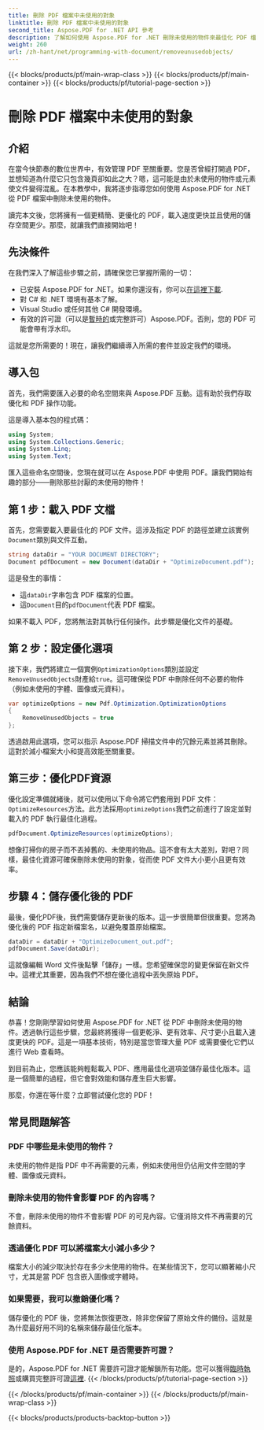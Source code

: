 ```yaml
---
title: 刪除 PDF 檔案中未使用的對象
linktitle: 刪除 PDF 檔案中未使用的對象
second_title: Aspose.PDF for .NET API 參考
description: 了解如何使用 Aspose.PDF for .NET 刪除未使用的物件來最佳化 PDF 檔案。減小檔案大小和提高效能的逐步指南。
weight: 260
url: /zh-hant/net/programming-with-document/removeunusedobjects/
---
```


{{< blocks/products/pf/main-wrap-class >}}
{{< blocks/products/pf/main-container >}}
{{< blocks/products/pf/tutorial-page-section >}}

# 刪除 PDF 檔案中未使用的對象

## 介紹

在當今快節奏的數位世界中，有效管理 PDF 至關重要。您是否曾經打開過 PDF，並想知道為什麼它只包含幾頁卻如此之大？嗯，這可能是由於未使用的物件或元素使文件變得混亂。在本教學中，我將逐步指導您如何使用 Aspose.PDF for .NET 從 PDF 檔案中刪除未使用的物件。 

讀完本文後，您將擁有一個更精簡、更優化的 PDF，載入速度更快並且使用的儲存空間更少。那麼，就讓我們直接開始吧！

## 先決條件

在我們深入了解這些步驟之前，請確保您已掌握所需的一切：

- 已安裝 Aspose.PDF for .NET。如果你還沒有，你可以[在這裡下載](https://releases.aspose.com/pdf/net/).
- 對 C# 和 .NET 環境有基本了解。
- Visual Studio 或任何其他 C# 開發環境。
- 有效的許可證（可以是[暫時的](https://purchase.aspose.com/temporary-license/)或完整許可）Aspose.PDF。否則，您的 PDF 可能會帶有浮水印。
  
這就是您所需要的！現在，讓我們繼續導入所需的套件並設定我們的環境。

## 導入包

首先，我們需要匯入必要的命名空間來與 Aspose.PDF 互動。這有助於我們存取優化和 PDF 操作功能。

這是導入基本包的程式碼：

```csharp
using System;
using System.Collections.Generic;
using System.Linq;
using System.Text;
```

匯入這些命名空間後，您現在就可以在 Aspose.PDF 中使用 PDF。讓我們開始有趣的部分——刪除那些討厭的未使用的物件！

## 第 1 步：載入 PDF 文檔

首先，您需要載入要最佳化的 PDF 文件。這涉及指定 PDF 的路徑並建立該實例`Document`類別與文件互動。

```csharp
string dataDir = "YOUR DOCUMENT DIRECTORY";
Document pdfDocument = new Document(dataDir + "OptimizeDocument.pdf");
```

這是發生的事情：
- 這`dataDir`字串包含 PDF 檔案的位置。
- 這`Document`目的`pdfDocument`代表 PDF 檔案。

如果不載入 PDF，您將無法對其執行任何操作。此步驟是優化文件的基礎。

## 第 2 步：設定優化選項

接下來，我們將建立一個實例`OptimizationOptions`類別並設定`RemoveUnusedObjects`財產給`true`。這可確保從 PDF 中刪除任何不必要的物件（例如未使用的字體、圖像或元資料）。

```csharp
var optimizeOptions = new Pdf.Optimization.OptimizationOptions
{
    RemoveUnusedObjects = true
};
```

透過啟用此選項，您可以指示 Aspose.PDF 掃描文件中的冗餘元素並將其刪除。這對於減小檔案大小和提高效能至關重要。

## 第三步：優化PDF資源

優化設定準備就緒後，就可以使用以下命令將它們套用到 PDF 文件：`OptimizeResources`方法。此方法採用`optimizeOptions`我們之前進行了設定並對載入的 PDF 執行最佳化過程。

```csharp
pdfDocument.OptimizeResources(optimizeOptions);
```

想像打掃你的房子而不丟掉舊的、未使用的物品。這不會有太大差別，對吧？同樣，最佳化資源可確保刪除未使用的對象，從而使 PDF 文件大小更小且更有效率。

## 步驟 4：儲存優化後的 PDF

最後，優化PDF後，我們需要儲存更新後的版本。這一步很簡單但很重要。您將為優化後的 PDF 指定新檔案名，以避免覆蓋原始檔案。

```csharp
dataDir = dataDir + "OptimizeDocument_out.pdf";
pdfDocument.Save(dataDir);
```

這就像編輯 Word 文件後點擊「儲存」一樣。您希望確保您的變更保留在新文件中。這裡尤其重要，因為我們不想在優化過程中丟失原始 PDF。

## 結論

恭喜！您剛剛學習如何使用 Aspose.PDF for .NET 從 PDF 中刪除未使用的物件。透過執行這些步驟，您最終將獲得一個更乾淨、更有效率、尺寸更小且載入速度更快的 PDF。這是一項基本技術，特別是當您管理大量 PDF 或需要優化它們以進行 Web 查看時。

到目前為止，您應該能夠輕鬆載入 PDF、應用最佳化選項並儲存最佳化版本。這是一個簡單的過程，但它會對效能和儲存產生巨大影響。

那麼，你還在等什麼？立即嘗試優化您的 PDF！

## 常見問題解答

### PDF 中哪些是未使用的物件？
未使用的物件是指 PDF 中不再需要的元素，例如未使用但仍佔用文件空間的字體、圖像或元資料。

### 刪除未使用的物件會影響 PDF 的內容嗎？
不會，刪除未使用的物件不會影響 PDF 的可見內容。它僅消除文件不再需要的冗餘資料。

### 透過優化 PDF 可以將檔案大小減小多少？
檔案大小的減少取決於存在多少未使用的物件。在某些情況下，您可以顯著縮小尺寸，尤其是當 PDF 包含嵌入圖像或字體時。

### 如果需要，我可以撤銷優化嗎？
儲存優化的 PDF 後，您將無法恢復更改，除非您保留了原始文件的備份。這就是為什麼最好用不同的名稱來儲存最佳化版本。

### 使用 Aspose.PDF for .NET 是否需要許可證？
是的，Aspose.PDF for .NET 需要許可證才能解鎖所有功能。您可以獲得[臨時執照](https://purchase.aspose.com/temporary-license/)或購買完整許可證[這裡](https://purchase.aspose.com/buy).
{{< /blocks/products/pf/tutorial-page-section >}}

{{< /blocks/products/pf/main-container >}}
{{< /blocks/products/pf/main-wrap-class >}}

{{< blocks/products/products-backtop-button >}}
